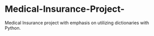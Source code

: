 # Medical-Insurance-Project-
Medical Insurance project with emphasis on utilizing dictionaries with Python. 

